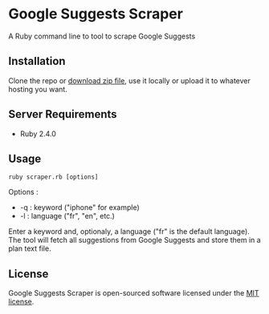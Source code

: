 # Google Suggests Scraper

A Ruby command line to tool to scrape Google Suggests

## Installation

Clone the repo or [download zip file](https://github.com/ABrisset/suggest_scrapper/archive/master.zip), use it locally or upload it to whatever hosting you want.

## Server Requirements

- Ruby 2.4.0

## Usage
```console
ruby scraper.rb [options]
```

Options :
- -q : keyword ("iphone" for example)
- -l : language ("fr", "en", etc.)

Enter a keyword and, optionaly, a language ("fr" is the default language). The tool will fetch all suggestions from Google Suggests and store them in a plan text file.

## License

Google Suggests Scraper is open-sourced software licensed under the [MIT license](https://opensource.org/licenses/MIT).